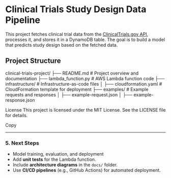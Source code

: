# Clinical Trials Study Design Data Pipeline

This project fetches clinical trial data from the [ClinicalTrials.gov API](https://clinicaltrials.gov/api/gui), processes it, and stores it in a DynamoDB table. The goal is to build a model that predicts study design based on the fetched data.

## Project Structure
clinical-trials-project/
├── README.md # Project overview and documentation
├── lambda_function.py # AWS Lambda function code
├── infrastructure/ # Infrastructure-as-code files
│ ├── cloudformation.yaml # CloudFormation template for deployment
├── examples/ # Example requests and responses
│ ├── example-request.json
│ ├── example-response.json

License
This project is licensed under the MIT License. See the LICENSE file for details.

Copy

---

### **5. Next Steps**
- Model training, evaluation, and deployment
- Add **unit tests** for the Lambda function.
- Include **architecture diagrams** in the `docs/` folder.
- Use **CI/CD pipelines** (e.g., GitHub Actions) for automated deployment.
